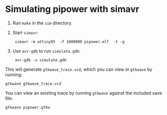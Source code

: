 # Simulating pipower with simavr

1. Run `make` in the `sim` directory.

2. Start `simavr`:

        simavr -m attiny85  -f 1000000 pipower.elf  -t -g

3. Use `avr-gdb` to run `simulate.gdb`:

        avr-gdb -x simulate.gdb

This will generate `gtkwave_trace.vcd`, which you can view in `gtkwave` by running:

    gtkwave gtkwave_trace.vcd

You can view an existing trace by running `gtkwave` against the included save file:

    gtkwave pipower.gtkw
